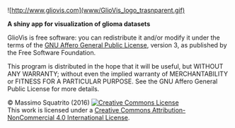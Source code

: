 ![http://www.gliovis.com](www/GlioVis_logo_trasnparent.gif)

**A shiny app for visualization of glioma datasets**   

GlioVis is free software: you can redistribute it and/or modify it under the terms of the [GNU Affero General Public License](http://opensource.org/licenses/GPL-3.0), version 3, as published by the Free Software Foundation.

This program is distributed in the hope that it will be useful, but WITHOUT ANY WARRANTY; without even the implied warranty of MERCHANTABILITY or FITNESS FOR A PARTICULAR PURPOSE. See the GNU Affero General Public License for more details.  

&copy; Massimo Squatrito (2016) <a rel="license" href="http://www.creativecommons.org/licenses/by-nc/4.0/"><img alt="Creative Commons License" style="border-width:0" src="cc.png" /></a><br />This work is licensed under a <a rel="license" href="http://www.creativecommons.org/licenses/by-nc/4.0/">Creative Commons Attribution-NonCommercial 4.0 International License</a>. 
